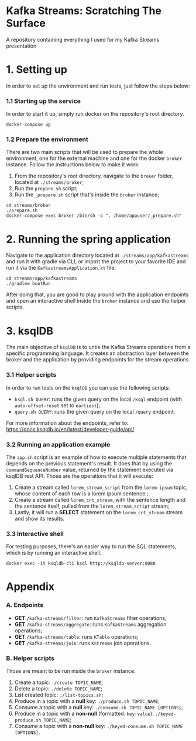 # Kafka Streams: Scratching The Surface 
A repository containing everything I used for my Kafka Streams presentation

# 1. Setting up
In order to set up the environment and run tests, just follow the steps below:
### 1.1 Starting up the service
In order to start it up, simply run docker on the repository's root directory.
```
docker-compose up
```
### 1.2 Prepare the environment
There are two main scripts that will be used to prepare the whole environment, one for the external machine and one for the docker `broker` instance. Follow the instructions below to make it work:
1. From the repository's root directory, navigate to the `broker` folder, located at `./streams/broker`;
2. Run the `prepare.sh` script;
3. Run the `_prepare.sh` script that's inside the `broker` instance;
```
cd streams/broker
./prepare.sh
docker-compose exec broker /bin/sh -c ". /home/appuser/_prepare.sh"
```

# 2. Running the spring application
Navigate to the application directory located at `./streams/app/kafkastreams` and run it with gradle via CLI, or import the project to your favorite IDE and run it via the `KafkastreamsApplication.kt` file.
```
cd streams/app/kafkastreams
./gradlew bootRun
```

After doing that, you are good to play around with the application endpoints and open an interactive shell inside the `broker` instance and use the helper scripts.

# 3. ksqlDB
The main objective of `ksqlDB` is to untie the Kafka Streams operations from a specific programming language. It creates an abstraction layer between the broker and the application by providing endpoints for the stream operations.

### 3.1 Helper scripts
In order to run tests on the `ksqlDB` you can use the following scripts:
- `ksql.sh QUERY`: runs the given query on the local `/ksql` endpoint (with `auto-offset-reset` set to `earliest`);
- `query.sh QUERY`: runs the given query on the local `/query` endpoint.

For more information about the endpoints, refer to: https://docs.ksqldb.io/en/latest/developer-guide/api/

### 3.2 Running an application example
The `app.sh` script is an example of how to execute multiple statements that depends on the previous statement's result. It does that by using the `commandSequenceNumber` value, returned by the statement executed via ksqlDB rest API.
Those are the operations that it will execute:
1. Create a stream called `lorem_stream_script` from the `lorem-ipsum` topic, whose content of each row is a lorem ipsum sentence.;
2. Create a stream called `lorem_cnt_stream`, with the sentence length and the sentence itself, pulled from the `lorem_stream_script` stream;
3. Lastly, it will run a **SELECT** statement on the `lorem_cnt_stream` stream and show its results.

### 3.3 Interactive shell
For testing purposes, there's an easier way to run the SQL statements, which is by running an interactive shell.
```
docker exec -it ksqldb-cli ksql http://ksqldb-server:8088
```

# Appendix
### A. Endpoints
- **GET** `/kafka-streams/filter`: run `KafkaStreams` filter operations;
- **GET** `/kafka-streams/aggregate`: runs `KafkaStreams` aggregation operations;
- **GET** `/kafka-streams/table`: runs `KTable` operations;
- **GET** `/kafka-streams/join`: runs `KStreams` join operations.

### B. Helper scripts
Those are meant to be run inside the `broker` instance.
1. Create a topic: `./create TOPIC_NAME`;
2. Delete a topic: `./delete TOPIC_NAME`;
3. List created topic: `./list-topics.sh`;
4. Produce in a topic with a **null** key: `./produce.sh TOPIC_NAME`;
5. Consume a topic with a **null** key: `./consume.sh TOPIC_NAME [OPTIONS]`;
6. Produce in a topic with a **non-null** (formatted: `key:value`): `./keyed-produce.sh TOPIC_NAME`;
7. Consume a topic with a **non-null** key: `./keyed-consume.sh TOPIC_NAME [OPTIONS]`.
